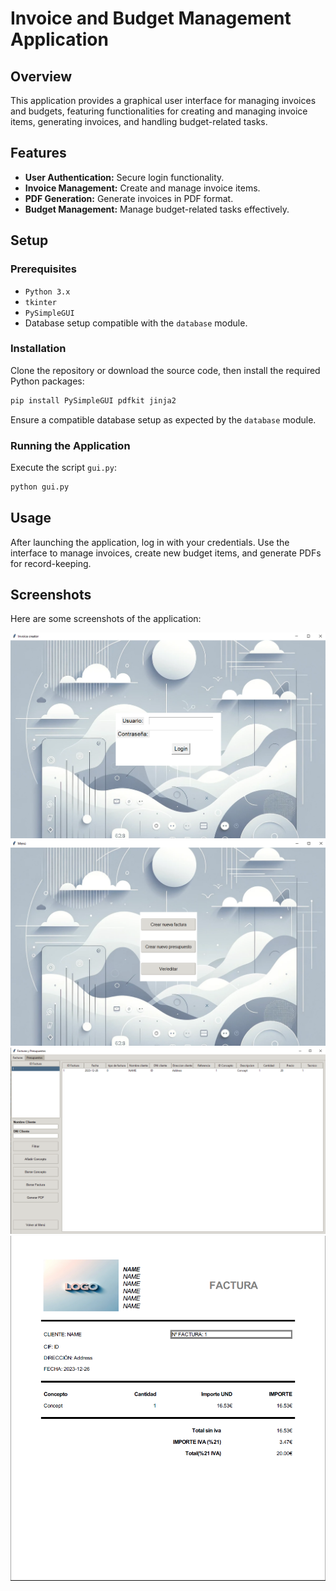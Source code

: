 
# Invoice and Budget Management Application

## Overview
This application provides a graphical user interface for managing invoices and budgets, featuring functionalities for creating and managing invoice items, generating invoices, and handling budget-related tasks.

## Features
- **User Authentication:** Secure login functionality.
- **Invoice Management:** Create and manage invoice items.
- **PDF Generation:** Generate invoices in PDF format.
- **Budget Management:** Manage budget-related tasks effectively.

## Setup

### Prerequisites
- `Python 3.x`
- `tkinter`
- `PySimpleGUI`
- Database setup compatible with the `database` module.

### Installation
Clone the repository or download the source code, then install the required Python packages:

```bash
pip install PySimpleGUI pdfkit jinja2
```

Ensure a compatible database setup as expected by the `database` module.

### Running the Application
Execute the script `gui.py`:

```bash
python gui.py
```

## Usage
After launching the application, log in with your credentials. Use the interface to manage invoices, create new budget items, and generate PDFs for record-keeping.

## Screenshots
Here are some screenshots of the application:

![Application Login Window](images/Captura.PNG)
![Menu window](images/Captura2.PNG)
![Main invoice creator window](images/Captura3.PNG)
![PDF Example](images/Captura4.PNG)
